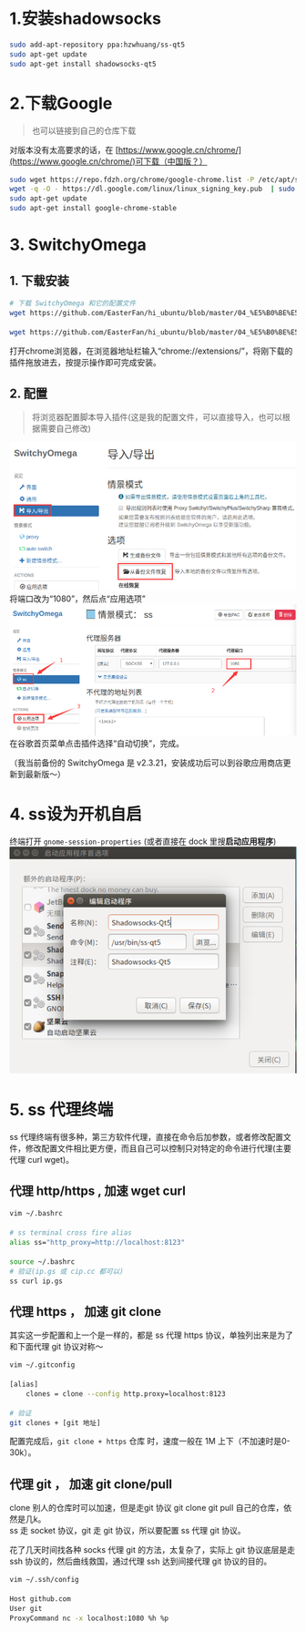 # 1.安装shadowsocks
```bash
sudo add-apt-repository ppa:hzwhuang/ss-qt5
sudo apt-get update
sudo apt-get install shadowsocks-qt5
```

# 2.下载Google
> 也可以链接到自己的仓库下载

对版本没有太高要求的话，在 [https://www.google.cn/chrome/](https://www.google.cn/chrome/)可下载（中国版？）

```bash
sudo wget https://repo.fdzh.org/chrome/google-chrome.list -P /etc/apt/sources.list.d/
wget -q -O - https://dl.google.com/linux/linux_signing_key.pub  | sudo apt-key add -
sudo apt-get update
sudo apt-get install google-chrome-stable
```

# 3. SwitchyOmega

## 1. 下载安装
```bash
# 下载 SwitchyOmega 和它的配置文件
wget https://github.com/EasterFan/hi_ubuntu/blob/master/04_%E5%B0%BE%E5%B7%B4/Proxy-SwitchyOmega_v2.3.21.crx

wget https://github.com/EasterFan/hi_ubuntu/blob/master/04_%E5%B0%BE%E5%B7%B4/ChromeOmegaOptions.bak
```
打开chrome浏览器，在浏览器地址栏输入“chrome://extensions/”，将刚下载的插件拖放进去，按提示操作即可完成安装。

## 2. 配置
> 将浏览器配置脚本导入插件(这是我的配置文件，可以直接导入，也可以根据需要自己修改)  

![](../assets/02-ss-import-config.png)   
将端口改为“1080”，然后点“应用选项”  
![](../assets/02-ss-open-config.png)   
在谷歌首页菜单点击插件选择“自动切换”，完成。

（我当前备份的 SwitchyOmega 是 v2.3.21，安装成功后可以到谷歌应用商店更新到最新版～）  

# 4. ss设为开机自启
终端打开 `gnome-session-properties` (或者直接在 dock 里搜**启动应用程序**)  
![](../assets/02-ss-startup.png)

# 5. ss 代理终端
ss 代理终端有很多种，第三方软件代理，直接在命令后加参数，或者修改配置文件，修改配置文件相比更方便，而且自己可以控制只对特定的命令进行代理(主要代理 curl wget)。  

## 代理 http/https , 加速 wget curl
```bash
vim ~/.bashrc

# ss terminal cross fire alias
alias ss="http_proxy=http://localhost:8123"

source ~/.bashrc
# 验证(ip.gs 或 cip.cc 都可以)
ss curl ip.gs
```

## 代理 https ， 加速 git clone
其实这一步配置和上一个是一样的，都是 ss 代理 https 协议，单独列出来是为了和下面代理 git 协议对称～
```bash
vim ~/.gitconfig

[alias]
    clones = clone --config http.proxy=localhost:8123

# 验证
git clones + [git 地址]
```
配置完成后，`git clone + https` 仓库 时，速度一般在 1M 上下（不加速时是0-30k）。

## 代理 git ， 加速 git clone/pull  
clone 别人的仓库时可以加速，但是走git 协议 git clone git pull 自己的仓库，依然是几k。  
ss 走 socket 协议，git 走 git 协议，所以要配置 ss 代理 git 协议。  

花了几天时间找各种 socks 代理 git 的方法，太复杂了，实际上 git 协议底层是走 ssh 协议的，然后曲线救国，通过代理 ssh 达到间接代理 git 协议的目的。

```bash
vim ~/.ssh/config

Host github.com
User git
ProxyCommand nc -x localhost:1080 %h %p
```
